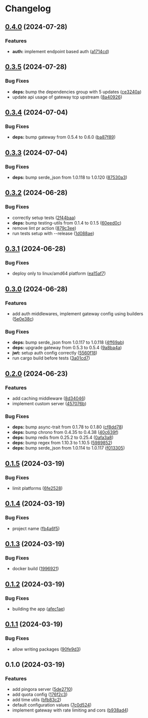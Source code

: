 # Changelog

## [0.4.0](https://github.com/majksa-dev/api-gateway/compare/v0.3.5...v0.4.0) (2024-07-28)


### Features

* **auth:** implement endpoint based auth ([a1714cd](https://github.com/majksa-dev/api-gateway/commit/a1714cdd060481dddcbf2434971dee77482806f3))

## [0.3.5](https://github.com/majksa-dev/api-gateway/compare/v0.3.4...v0.3.5) (2024-07-28)


### Bug Fixes

* **deps:** bump the dependencies group with 5 updates ([ce3240a](https://github.com/majksa-dev/api-gateway/commit/ce3240ab3ae5f5f655d7da40392534c97c7d15c8))
* update api usage of gateway tcp upstream ([8a40926](https://github.com/majksa-dev/api-gateway/commit/8a40926856b9924a934ab7cc75417fde565e27fc))

## [0.3.4](https://github.com/majksa-dev/api-gateway/compare/v0.3.3...v0.3.4) (2024-07-04)


### Bug Fixes

* **deps:** bump gateway from 0.5.4 to 0.6.0 ([ba87f89](https://github.com/majksa-dev/api-gateway/commit/ba87f8927b3177cf24190e4d919f99b2ccf157ee))

## [0.3.3](https://github.com/majksa-dev/api-gateway/compare/v0.3.2...v0.3.3) (2024-07-04)


### Bug Fixes

* **deps:** bump serde_json from 1.0.118 to 1.0.120 ([87530a3](https://github.com/majksa-dev/api-gateway/commit/87530a3a1ffd6f18086eeb1c8743a00ab27ab80b))

## [0.3.2](https://github.com/majksa-dev/api-gateway/compare/v0.3.1...v0.3.2) (2024-06-28)


### Bug Fixes

* correctly setup tests ([2f44baa](https://github.com/majksa-dev/api-gateway/commit/2f44baab9fdeaca7843acaf8a6d1115efd4aab7b))
* **deps:** bump testing-utils from 0.1.4 to 0.1.5 ([60eed0c](https://github.com/majksa-dev/api-gateway/commit/60eed0ccfcc21906ef8f0d6c96ca857903fe4f9e))
* remove lint pr action ([879c3ee](https://github.com/majksa-dev/api-gateway/commit/879c3ee4e8418fa823acb212f527eafbeec5a39c))
* run tests setup with --release ([1d088ae](https://github.com/majksa-dev/api-gateway/commit/1d088aec40b0487ca0610a049644e163b89797b8))

## [0.3.1](https://github.com/majksa-dev/api-gateway/compare/v0.3.0...v0.3.1) (2024-06-28)


### Bug Fixes

* deploy only to linux/amd64 platform ([ea15af7](https://github.com/majksa-dev/api-gateway/commit/ea15af7445ca05af3f57fe0c68325e0dbb5caba1))

## [0.3.0](https://github.com/majksa-dev/api-gateway/compare/v0.2.0...v0.3.0) (2024-06-28)


### Features

* add auth middlewares, implement gateway config using builders ([5e0e38c](https://github.com/majksa-dev/api-gateway/commit/5e0e38c872ade1aecff5ca24be44160f9cebc13c))


### Bug Fixes

* **deps:** bump serde_json from 1.0.117 to 1.0.118 ([4ff69ab](https://github.com/majksa-dev/api-gateway/commit/4ff69ab6e48860944904ee21e22bc570e74c7a71))
* **deps:** upgrade gateway from 0.5.3 to 0.5.4 ([9a8ba4a](https://github.com/majksa-dev/api-gateway/commit/9a8ba4acbda069d3bc5ee8fe65763fa13d721838))
* **jwt:** setup auth config correctly ([5560f18](https://github.com/majksa-dev/api-gateway/commit/5560f1841cec9938195bda7d5990e03850973379))
* run cargo build before tests ([3a01cd7](https://github.com/majksa-dev/api-gateway/commit/3a01cd71c2415094fbf75236024480dd6c63bd6b))

## [0.2.0](https://github.com/majksa-dev/api-gateway/compare/v0.1.5...v0.2.0) (2024-06-23)


### Features

* add caching middleware ([8d34046](https://github.com/majksa-dev/api-gateway/commit/8d3404613618d1abfaf7ded6b04352b5627575cb))
* implement custom server ([457076b](https://github.com/majksa-dev/api-gateway/commit/457076b8d92d4a2e3df535d927abb335ea2fad1b))


### Bug Fixes

* **deps:** bump async-trait from 0.1.78 to 0.1.80 ([cf8dd78](https://github.com/majksa-dev/api-gateway/commit/cf8dd78f0abbe40ecfc46603411ffb8e296121e5))
* **deps:** bump chrono from 0.4.35 to 0.4.38 ([40c639f](https://github.com/majksa-dev/api-gateway/commit/40c639fcc09316ad5c8d37197b4098979a30c6e4))
* **deps:** bump redis from 0.25.2 to 0.25.4 ([0afa3a8](https://github.com/majksa-dev/api-gateway/commit/0afa3a8f1c6a505899ceaca61706c0c9d02ade8f))
* **deps:** bump regex from 1.10.3 to 1.10.5 ([5989852](https://github.com/majksa-dev/api-gateway/commit/5989852aa7bc1ad2f76406cbf4af59e68dd03126))
* **deps:** bump serde_json from 1.0.114 to 1.0.117 ([f013305](https://github.com/majksa-dev/api-gateway/commit/f013305b3c8c5968cfddb1c61172c79f8dba9324))

## [0.1.5](https://github.com/majksa-dev/api-gateway/compare/v0.1.4...v0.1.5) (2024-03-19)


### Bug Fixes

* limit platforms ([6fe2528](https://github.com/majksa-dev/api-gateway/commit/6fe2528e497fe604379c8aefaa4f9ccfdba7852a))

## [0.1.4](https://github.com/majksa-dev/api-gateway/compare/v0.1.3...v0.1.4) (2024-03-19)


### Bug Fixes

* project name ([fb4a6f5](https://github.com/majksa-dev/api-gateway/commit/fb4a6f521468043c01b405bcad36c2784aacd1d1))

## [0.1.3](https://github.com/majksa-dev/api-gateway/compare/v0.1.2...v0.1.3) (2024-03-19)


### Bug Fixes

* docker build ([1996921](https://github.com/majksa-dev/api-gateway/commit/199692104f2d4b1017d7ca48c988586c50fa0683))

## [0.1.2](https://github.com/majksa-dev/api-gateway/compare/v0.1.1...v0.1.2) (2024-03-19)


### Bug Fixes

* building the app ([afec1ae](https://github.com/majksa-dev/api-gateway/commit/afec1aeeb067325d9021434d04d434c114bb833a))

## [0.1.1](https://github.com/majksa-dev/api-gateway/compare/v0.1.0...v0.1.1) (2024-03-19)


### Bug Fixes

* allow writing packages ([90fe9d3](https://github.com/majksa-dev/api-gateway/commit/90fe9d3f62b1ca824d92963ba3927c75c31945a1))

## 0.1.0 (2024-03-19)


### Features

* add pingora server ([5de2710](https://github.com/majksa-dev/api-gateway/commit/5de2710b32d46009882348f4d89c2ab68bd31d55))
* add quota config ([176f2c3](https://github.com/majksa-dev/api-gateway/commit/176f2c3e5def5b8132719eb05da152bb5d39c53f))
* add time utils ([bfb83c2](https://github.com/majksa-dev/api-gateway/commit/bfb83c27d178194a7ec381a645445bf638b2e1b2))
* default configuration values ([7c0d524](https://github.com/majksa-dev/api-gateway/commit/7c0d52408a75c1257923523c83514538701ac6e3))
* implement gateway with rate limiting and cors ([b938ad4](https://github.com/majksa-dev/api-gateway/commit/b938ad4cae7b09081421c155bc5dfced26c0449f))
